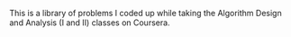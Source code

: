 This is a library of problems I coded up while taking the Algorithm Design and Analysis (I and II) classes on Coursera.


